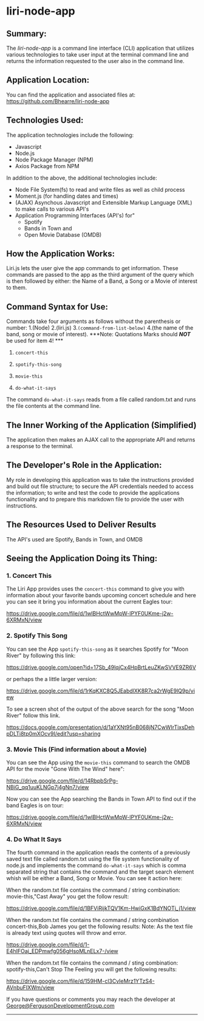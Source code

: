 # liri-node-app

## Summary:

The *liri-node-app* is a command line interface (CLI) application that utilizes various technologies to take user input at the terminal command line and returns the information requested to the user also in the command line.

## Application Location:

You can find the application and associated files at:  https://github.com/Bhearre/liri-node-app

## Technologies Used:

The application technologies include the following:
*   Javascript
*   Node.js
*   Node Package Manager (NPM)
*   Axios Package from NPM

In addition to the above, the additional technologies include:

*   Node File System(fs) to read and write files as well as child process 
*   Moment.js (for handling dates and times)
*   (AJAX) Asynchous Javascript and Extensible Markup Language (XML) to make calls to various API's
*   Application Programming Interfaces (API's) for"
    *   Spotify
    *   Bands in Town and 
    *   Open Movie Database (OMDB)

## How the Application Works:

Liri.js lets the user give the app commands to get information.  These commands are passed to the app as the third argument of the query which is then followed by either: the Name of a Band, a Song or a Movie of interest to them.

## Command Syntax for Use:

Commands take four arguments as follows without the parenthesis or number:  1.(Node) 2.(liri.js) 3.`(command-from-list-below)` 4.(the name of the band, song or movie of interest). ***Note: Quotations Marks should ___NOT___ be used for item 4! ***  

   1. `concert-this` 

   2. `spotify-this-song`

   3. `movie-this`

   4. `do-what-it-says`

The command `do-what-it-says` reads from a file called random.txt and runs the file contents at the command line. 

## The Inner Working of the Application (Simplified)

The application then makes an AJAX call to the appropriate API and returns a response to the terminal.

## The Developer's Role in the Application:

My role in developing this application was to take the instructions provided and build out file structure; to secure the API credentials needed to access the information; to write and test the code to provide the applications functionality and to prepare this markdown file to provide the user with instructions.

## The Resources Used to Deliver Results

 The API's used are Spotify, Bands in Town, and OMDB 

## Seeing the Application Doing its Thing:

### 1. Concert This

The Liri App provides uses the `concert-this` command to give you with information about your favorite bands upcoming concert schedule and here you can see it
bring you information about the current Eagles tour:

https://drive.google.com/file/d/1wlBHctWwMpW-lPYF0UKme-j2w-6XRMxN/view

### 2. Spotify This Song

 You can see the App `spotify-this-song` as it searches Spotify for "Moon River" by following this link:

 https://drive.google.com/open?id=17Sb_49lqjCx4HpBrtLeuZKwSVVE9ZR6V

 or perhaps the a little larger version:

 https://drive.google.com/file/d/1rKqKXC8Q5JEabdlXK8R7ca2rWgE9lQ9p/view

To see a screen shot of the output of the above search for the song "Moon River" follow this link.

https://docs.google.com/presentation/d/1aYXNt95nB068jN7CwWIrTixsDehpDLTi8tp0mXOcv9I/edit?usp=sharing

### 3. Movie This (Find information about a Movie)

You can see the App using the `movie-this` command to search the OMDB API for the movie "Gone With The Wind" here":

https://drive.google.com/file/d/14RbpbSrPg-NBiG_qq1uuKLNGp7j4gNn7/view

Now you can see the App searching the Bands in Town API to find out if the band Eagles is on tour:

https://drive.google.com/file/d/1wlBHctWwMpW-lPYF0UKme-j2w-6XRMxN/view

### 4. Do What It Says

The fourth command in the application reads the contents of a previously saved text file called random.txt using the file system functionality of node.js and 
implements the command `do-what-it-says` which is comma separated string that contains the command and the target search element whish will be either a Band, Song or Movie.  You can see it action here:

When the random.txt file contains the command / string combination: movie-this,"Cast Away" you get the follow result:

https://drive.google.com/file/d/1BFViRijkTQV1Km-HwiGxK1BdYNOTj_j1/view

When the random.txt file contains the command / string combination concert-this,Bob James you get the following results:
Note: As the text file is already text using quotes will throw and error.

https://drive.google.com/file/d/1-E4hIFOaj_EDPmwfg056gHsoMLnELx7-/view


When the random.txt file contains the command / sting combination: spotify-this,Can't Stop The Feeling you will get the following results:


https://drive.google.com/file/d/159HM-cl3CvIeMrz1YTzS4-AVnbuFIXWm/view


If you have questions or comments you may reach the developer at George@FergusonDevelopmentGroup.com

*************************************************************************************************

